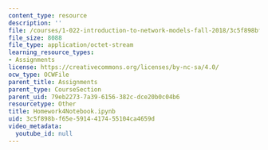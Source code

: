 ```yaml
---
content_type: resource
description: ''
file: /courses/1-022-introduction-to-network-models-fall-2018/3c5f898bf65e5914417455104ca4659d_Homework4Notebook.ipynb
file_size: 8088
file_type: application/octet-stream
learning_resource_types:
- Assignments
license: https://creativecommons.org/licenses/by-nc-sa/4.0/
ocw_type: OCWFile
parent_title: Assignments
parent_type: CourseSection
parent_uid: 79eb2273-7a39-6156-382c-dce20b0c04b6
resourcetype: Other
title: Homework4Notebook.ipynb
uid: 3c5f898b-f65e-5914-4174-55104ca4659d
video_metadata:
  youtube_id: null
---
```

